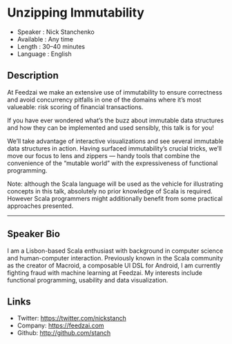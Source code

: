 Unzipping Immutability
========================

* Speaker   : Nick Stanchenko
* Available : Any time
* Length    : 30–40 minutes
* Language  : English

Description
-----------

At Feedzai we make an extensive use of immutability to ensure correctness and avoid concurrency pitfalls
in one of the domains where it’s most valueable: risk scoring of financial transactions.

If you have ever wondered what’s the buzz about immutable data structures and how they can be implemented and used sensibly,
this talk is for you!

We’ll take advantage of interactive visualizations and see several immutable data structures in action.
Having surfaced immutability’s crucial tricks, we’ll move our focus to lens and zippers —
handy tools that combine the convenience of the “mutable world” with the expressiveness of functional programming.

Note: although the Scala language will be used as the vehicle for illustrating concepts in this talk,
absolutely no prior knowledge of Scala is required.
However Scala programmers might additionally benefit from some practical approaches presented.

---------------

Speaker Bio
-----------

I am a Lisbon-based Scala enthusiast with background in computer science and human-computer interaction.
Previously known in the Scala community as the creator of Macroid, a composable UI DSL for Android,
I am currently fighting fraud with machine learning at Feedzai.
My interests include functional programming, usability and data visualization.

Links
-----

* Twitter: https://twitter.com/nickstanch
* Company: https://feedzai.com
* Github: http://github.com/stanch
